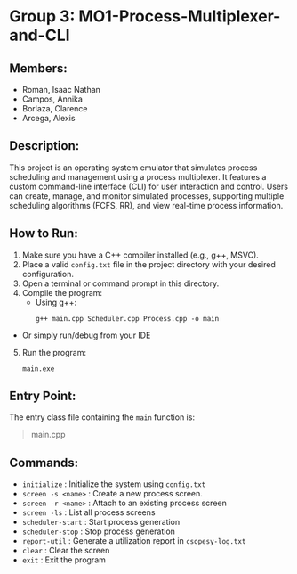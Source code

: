 # Group 3: MO1-Process-Multiplexer-and-CLI

Members:
-------------

- Roman, Isaac Nathan
- Campos, Annika
- Borlaza, Clarence 
- Arcega, Alexis

Description:
-------------
This project is an operating system emulator that simulates process scheduling and management using a process multiplexer. It features a custom command-line interface (CLI) for user interaction and control. Users can create, manage, and monitor simulated processes, supporting multiple scheduling algorithms (FCFS, RR), and view real-time process information.

How to Run:
-----------
1. Make sure you have a C++ compiler installed (e.g., g++, MSVC).
2. Place a valid `config.txt` file in the project directory with your desired configuration.
3. Open a terminal or command prompt in this directory.
4. Compile the program:
   - Using g++:
     ```
     g++ main.cpp Scheduler.cpp Process.cpp -o main
     ```
  - Or simply run/debug from your IDE
5. Run the program:
   ```
   main.exe
   ```

Entry Point:
------------
The entry class file containing the `main` function is:
> main.cpp

Commands:
---------
- `initialize` : Initialize the system using `config.txt`
- `screen -s <name>` : Create a new process screen.
- `screen -r <name>` : Attach to an existing process screen
- `screen -ls` : List all process screens
- `scheduler-start` : Start process generation
- `scheduler-stop` : Stop process generation
- `report-util` : Generate a utilization report in `csopesy-log.txt`
- `clear` : Clear the screen
- `exit` : Exit the program

